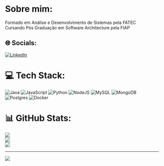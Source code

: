# Sobre mim:
Formado em Análise e Desenvolvimento de Sistemas pela FATEC<br>Cursando Pós Graduação em Software Architecture pela FIAP


## 🌐 Socials:
[![LinkedIn](https://img.shields.io/badge/LinkedIn-%230077B5.svg?logo=linkedin&logoColor=white)](https://linkedin.com/in/matheussantoss) 

# 💻 Tech Stack:
![Java](https://img.shields.io/badge/java-%23ED8B00.svg?style=for-the-badge&logo=openjdk&logoColor=white) ![JavaScript](https://img.shields.io/badge/javascript-%23323330.svg?style=for-the-badge&logo=javascript&logoColor=%23F7DF1E) ![Python](https://img.shields.io/badge/python-3670A0?style=for-the-badge&logo=python&logoColor=ffdd54) ![NodeJS](https://img.shields.io/badge/node.js-6DA55F?style=for-the-badge&logo=node.js&logoColor=white) ![MySQL](https://img.shields.io/badge/mysql-%2300000f.svg?style=for-the-badge&logo=mysql&logoColor=white) ![MongoDB](https://img.shields.io/badge/MongoDB-%234ea94b.svg?style=for-the-badge&logo=mongodb&logoColor=white) ![Postgres](https://img.shields.io/badge/postgres-%23316192.svg?style=for-the-badge&logo=postgresql&logoColor=white) ![Docker](https://img.shields.io/badge/docker-%230db7ed.svg?style=for-the-badge&logo=docker&logoColor=white)
# 📊 GitHub Stats:
![](https://github-readme-stats.vercel.app/api?username=andzedd&theme=nord&hide_border=false&include_all_commits=true&count_private=false)<br/>
![](https://github-readme-streak-stats.herokuapp.com/?user=andzedd&theme=nord&hide_border=false)<br/>
![](https://github-readme-stats.vercel.app/api/top-langs/?username=andzedd&theme=nord&hide_border=false&include_all_commits=true&count_private=false&layout=compact)

---
[![](https://visitcount.itsvg.in/api?id=andzedd&icon=2&color=6)](https://visitcount.itsvg.in)

<!-- Proudly created with GPRM ( https://gprm.itsvg.in ) -->
